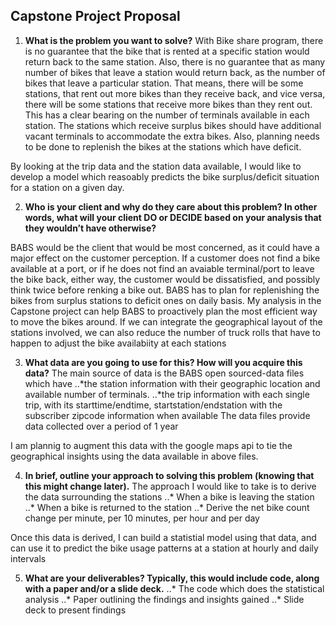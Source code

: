 ## Capstone Project Proposal

1. **What is the problem you want to solve?**
With Bike share program, there is no guarantee that the bike that is rented at a specific station would return back to the same station. Also, there is no guarantee that as many number of bikes that leave a station would return back, as the number of bikes that leave a particular station. That means, there will be some stations, that rent out more bikes than they receive back, and vice versa, there will be some stations that receive more bikes than they rent out. This has a clear bearing on the number of terminals available in each station. The stations which receive surplus bikes should have additional vacant terminals to accommodate the extra bikes. Also, planning needs to be done to replenish the bikes at the stations which have deficit.

By looking at the trip data and the station data available, I would like to develop a model which reasoably predicts the bike surplus/deficit situation for a station on a given day.

2. **Who is your client and why do they care about this problem? In other words, what will your client DO or DECIDE based on your analysis that they wouldn’t have otherwise?**

BABS would be the client that would be most concerned, as it could have a major effect on the customer perception. If a customer does not find a bike available at a port, or if he does not find an avaiable terminal/port to leave the bike back, either way, the customer would be dissatisfied, and possibly think twice before renking a bike out. BABS has to plan for replenishing the bikes from surplus stations to deficit ones on daily basis. My analysis in the Capstone project can help BABS to proactively plan the most efficient way to move the bikes around. If we can integrate the geographical layout of the stations involved, we can also reduce the number of truck rolls that have to happen to adjust the bike availabiity at each stations

3. **What data are you going to use for this? How will you acquire this data?**
The main source of data is the BABS open sourced-data files which have 
..*the station information with their geographic location and available number of terminals.
..*the trip information with each single trip, with its starttime/endtime, startstation/endstation with the subscriber zipcode information when available
The data files provide data collected over a period of 1 year

I am plannig to augment this data with the google maps api to tie the geographical insights using the data available in above files.

4. **In brief, outline your approach to solving this problem (knowing that this might change later).**
The approach I would like to take is to derive the data surrounding the stations
..* When a bike is leaving the station
..* When a bike is returned to the station
..* Derive the net bike count change per minute, per 10 minutes, per hour and per day

Once this data is derived, I can build a statistial model using that data, and can use it to predict the bike usage patterns at a station at hourly and daily intervals

5. **What are your deliverables? Typically, this would include code, along with a paper and/or a slide deck.**
..* The code which does the statistical analysis
..* Paper outlining the findings and insights gained
..* Slide deck to present findings 
